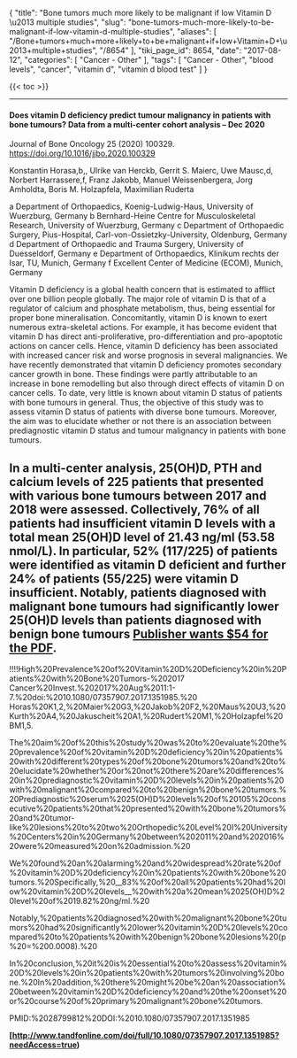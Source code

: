 {
    "title": "Bone tumors much more likely to be malignant if low Vitamin D \u2013 multiple studies",
    "slug": "bone-tumors-much-more-likely-to-be-malignant-if-low-vitamin-d-multiple-studies",
    "aliases": [
        "/Bone+tumors+much+more+likely+to+be+malignant+if+low+Vitamin+D+\u2013+multiple+studies",
        "/8654"
    ],
    "tiki_page_id": 8654,
    "date": "2017-08-12",
    "categories": [
        "Cancer - Other"
    ],
    "tags": [
        "Cancer - Other",
        "blood levels",
        "cancer",
        "vitamin d",
        "vitamin d blood test"
    ]
}


{{< toc >}}

---

#### Does vitamin D deficiency predict tumour malignancy in patients with bone tumours? Data from a multi-center cohort analysis – Dec 2020

Journal of Bone Oncology 25 (2020) 100329. https://doi.org/10.1016/jjbo.2020.100329

Konstantin Horasa,b,, Ulrike van Herckb, Gerrit S. Maierc, Uwe Mausc,d, Norbert Harrassere,f, Franz Jakobb, Manuel Weissenbergera, Jorg Amholdta, Boris M. Holzapfela, Maximilian Ruderta

a Department of Orthopaedics, Koenig-Ludwig-Haus, University of Wuerzburg, Germany b Bernhard-Heine Centre for Musculoskeletal Research, University of Wuerzburg, Germany c Department of Orthopaedic Surgery, Pius-Hospital, Carl-von-Ossietzky-University, Oldenburg, Germany d Department of Orthopaedic and Trauma Surgery, University of Duesseldorf, Germany e Department of Orthopaedics, Klinikum rechts der Isar, TU, Munich, Germany f Excellent Center of Medicine (ECOM), Munich, Germany

Vitamin D deficiency is a global health concern that is estimated to afflict over one billion people globally. The major role of vitamin D is that of a regulator of calcium and phosphate metabolism, thus, being essential for proper bone mineralisation. Concomitantly, vitamin D is known to exert numerous extra-skeletal actions. For example, it has become evident that vitamin D has direct anti-proliferative, pro-differentiation and pro-apoptotic actions on cancer cells. Hence, vitamin D deficiency has been associated with increased cancer risk and worse prognosis in several malignancies. We have recently demonstrated that vitamin D deficiency promotes secondary cancer growth in bone. These findings were partly attributable to an increase in bone remodelling but also through direct effects of vitamin D on cancer cells. To date, very little is known about vitamin D status of patients with bone tumours in general. Thus, the objective of this study was to assess vitamin D status of patients with diverse bone tumours. Moreover, the aim was to elucidate whether or not there is an association between prediagnostic vitamin D status and tumour malignancy in patients with bone tumours.

In a multi-center analysis, 25(OH)D, PTH and calcium levels of 225 patients that presented with various bone tumours between 2017 and 2018 were assessed. Collectively, 76% of all patients had insufficient vitamin D levels with a total mean 25(OH)D level of 21.43 ng/ml (53.58 nmol/L). In particular, 52% (117/225) of patients were identified as vitamin D deficient and further 24% of patients (55/225) were vitamin D insufficient. Notably, patients diagnosed with malignant bone tumours had significantly lower 25(OH)D levels than patients diagnosed with benign bone tumours [Publisher wants $54 for the PDF](19.3%20vs.%2022.75%20ng/ml%20(48.25%20vs.%2056.86%20nmol/L);%20p%20=%200.04).
---
!!!!High%20Prevalence%20of%20Vitamin%20D%20Deficiency%20in%20Patients%20with%20Bone%20Tumors-%202017
Cancer%20Invest.%202017%20Aug%2011:1-7.%20doi:%2010.1080/07357907.2017.1351985.%20
Horas%20K1,2,%20Maier%20G3,%20Jakob%20F2,%20Maus%20U3,%20Kurth%20A4,%20Jakuscheit%20A1,%20Rudert%20M1,%20Holzapfel%20BM1,5.

The%20aim%20of%20this%20study%20was%20to%20evaluate%20the%20prevalence%20of%20vitamin%20D%20deficiency%20in%20patients%20with%20different%20types%20of%20bone%20tumors%20and%20to%20elucidate%20whether%20or%20not%20there%20are%20differences%20in%20prediagnostic%20vitamin%20D%20levels%20in%20patients%20with%20malignant%20compared%20to%20benign%20bone%20tumors.%20Prediagnostic%20serum%2025(OH)D%20levels%20of%20105%20consecutive%20patients%20that%20presented%20with%20bone%20tumors%20and%20tumor-like%20lesions%20to%20two%20Orthopedic%20Level%20I%20University%20Centers%20in%20Germany%20between%202011%20and%202016%20were%20measured%20on%20admission.%20

We%20found%20an%20alarming%20and%20widespread%20rate%20of%20vitamin%20D%20deficiency%20in%20patients%20with%20bone%20tumors.%20Specifically,%20__83%%20of%20all%20patients%20had%20low%20vitamin%20D%20levels__%20with%20a%20mean%2025(OH)D%20level%20of%2019.82%20ng/ml.%20

Notably,%20patients%20diagnosed%20with%20malignant%20bone%20tumors%20had%20significantly%20lower%20vitamin%20D%20levels%20compared%20to%20patients%20with%20benign%20bone%20lesions%20(p%20=%200.0008).%20

In%20conclusion,%20it%20is%20essential%20to%20assess%20vitamin%20D%20levels%20in%20patients%20with%20tumors%20involving%20bone.%20In%20addition,%20there%20might%20be%20an%20association%20between%20vitamin%20D%20deficiency%20and%20the%20onset%20or%20course%20of%20primary%20malignant%20bone%20tumors.

PMID:%2028799812%20DOI:%2010.1080/07357907.2017.1351985

__[http://www.tandfonline.com/doi/full/10.1080/07357907.2017.1351985?needAccess=true)__

<!-- ~tc~ (alias(Bone tumors much more likely to be malignant if low Vitamin D – Aug 2017)) ~/tc~ -->